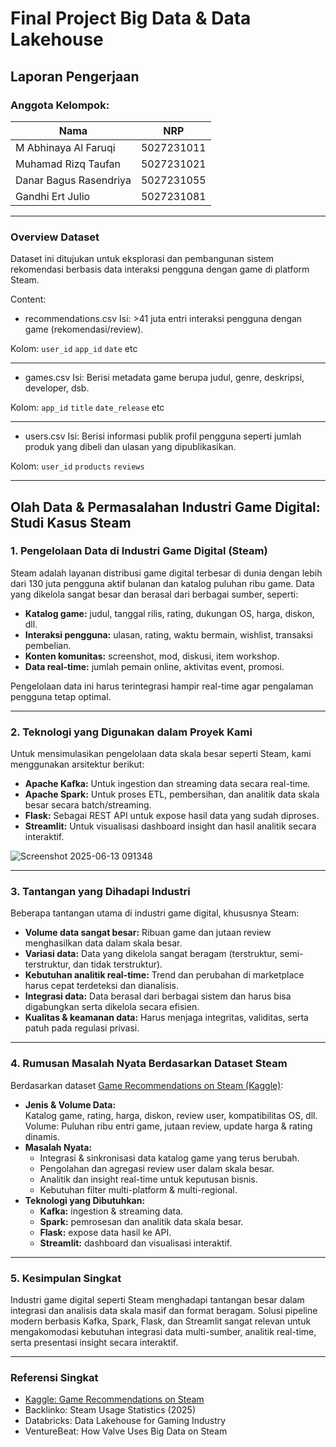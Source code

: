 # Final Project Big Data & Data Lakehouse

## Laporan Pengerjaan

### Anggota Kelompok:
|             Nama              |     NRP    |
|-------------------------------|------------|
| M Abhinaya Al Faruqi        | 5027231011 |
| Muhamad Rizq Taufan          | 5027231021 |
| Danar Bagus Rasendriya     | 5027231055 |
| Gandhi Ert Julio     | 5027231081 |
*** 

### Overview Dataset
Dataset ini ditujukan untuk eksplorasi dan pembangunan sistem rekomendasi berbasis data interaksi pengguna dengan game di platform Steam.

Content:
- recommendations.csv
Isi: >41 juta entri interaksi pengguna dengan game (rekomendasi/review).

Kolom:
`user_id`
`app_id`
`date`
etc
***

- games.csv
Isi: Berisi metadata game berupa judul, genre, deskripsi, developer, dsb.

Kolom:
`app_id`
`title`
`date_release`
etc
***

- users.csv
Isi: Berisi informasi publik profil pengguna seperti jumlah produk yang dibeli dan ulasan yang dipublikasikan.

Kolom:
`user_id`
`products`
`reviews`
***

## Olah Data & Permasalahan Industri Game Digital: Studi Kasus Steam

### 1. Pengelolaan Data di Industri Game Digital (Steam)
Steam adalah layanan distribusi game digital terbesar di dunia dengan lebih dari 130 juta pengguna aktif bulanan dan katalog puluhan ribu game. Data yang dikelola sangat besar dan berasal dari berbagai sumber, seperti:
- **Katalog game:** judul, tanggal rilis, rating, dukungan OS, harga, diskon, dll.
- **Interaksi pengguna:** ulasan, rating, waktu bermain, wishlist, transaksi pembelian.
- **Konten komunitas:** screenshot, mod, diskusi, item workshop.
- **Data real-time:** jumlah pemain online, aktivitas event, promosi.

Pengelolaan data ini harus terintegrasi hampir real-time agar pengalaman pengguna tetap optimal.

---

### 2. Teknologi yang Digunakan dalam Proyek Kami
Untuk mensimulasikan pengelolaan data skala besar seperti Steam, kami menggunakan arsitektur berikut:
- **Apache Kafka:** Untuk ingestion dan streaming data secara real-time.
- **Apache Spark:** Untuk proses ETL, pembersihan, dan analitik data skala besar secara batch/streaming.
- **Flask:** Sebagai REST API untuk expose hasil data yang sudah diproses.
- **Streamlit:** Untuk visualisasi dashboard insight dan hasil analitik secara interaktif.

![Screenshot 2025-06-13 091348](https://github.com/user-attachments/assets/03d0a6ff-294d-40a5-8229-ea9b6f39b560)


---

### 3. Tantangan yang Dihadapi Industri
Beberapa tantangan utama di industri game digital, khususnya Steam:
- **Volume data sangat besar:** Ribuan game dan jutaan review menghasilkan data dalam skala besar.
- **Variasi data:** Data yang dikelola sangat beragam (terstruktur, semi-terstruktur, dan tidak terstruktur).
- **Kebutuhan analitik real-time:** Trend dan perubahan di marketplace harus cepat terdeteksi dan dianalisis.
- **Integrasi data:** Data berasal dari berbagai sistem dan harus bisa digabungkan serta dikelola secara efisien.
- **Kualitas & keamanan data:** Harus menjaga integritas, validitas, serta patuh pada regulasi privasi.

---

### 4. Rumusan Masalah Nyata Berdasarkan Dataset Steam
Berdasarkan dataset [Game Recommendations on Steam (Kaggle)](https://www.kaggle.com/datasets/antonkozyriev/game-recommendations-on-steam):
- **Jenis & Volume Data:**  
  Katalog game, rating, harga, diskon, review user, kompatibilitas OS, dll.  
  Volume: Puluhan ribu entri game, jutaan review, update harga & rating dinamis.
- **Masalah Nyata:**  
  - Integrasi & sinkronisasi data katalog game yang terus berubah.
  - Pengolahan dan agregasi review user dalam skala besar.
  - Analitik dan insight real-time untuk keputusan bisnis.
  - Kebutuhan filter multi-platform & multi-regional.
- **Teknologi yang Dibutuhkan:**  
  - **Kafka:** ingestion & streaming data.
  - **Spark:** pemrosesan dan analitik data skala besar.
  - **Flask:** expose data hasil ke API.
  - **Streamlit:** dashboard dan visualisasi interaktif.

---

### 5. Kesimpulan Singkat
Industri game digital seperti Steam menghadapi tantangan besar dalam integrasi dan analisis data skala masif dan format beragam. Solusi pipeline modern berbasis Kafka, Spark, Flask, dan Streamlit sangat relevan untuk mengakomodasi kebutuhan integrasi data multi-sumber, analitik real-time, serta presentasi insight secara interaktif.

---

### Referensi Singkat
- [Kaggle: Game Recommendations on Steam](https://www.kaggle.com/datasets/antonkozyriev/game-recommendations-on-steam)
- Backlinko: Steam Usage Statistics (2025)
- Databricks: Data Lakehouse for Gaming Industry
- VentureBeat: How Valve Uses Big Data on Steam
